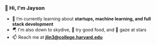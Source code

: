 ### 👋 Hi, I'm Jayson  

- 🌱 I’m currently learning about **startups, machine learning, and full stack development**
- 🪂 I'm also down to skydive, 🍜 try good food, and 🔭 gaze at stars
- 📫 Reach me at **jlin3@college.harvard.edu**

<!--
**Astro9811/Astro9811** is a ✨ _special_ ✨ repository because its `README.md` (this file) appears on your GitHub profile.

Here are some ideas to get you started:

- 🔭 I’m currently working on ...
- 🌱 I’m currently learning ...
- 👯 I’m looking to collaborate on ...
- 🤔 I’m looking for help with ...
- 💬 Ask me about ...
- 📫 How to reach me: ...
- 😄 Pronouns: ...
- ⚡ Fun fact: ...
-->
